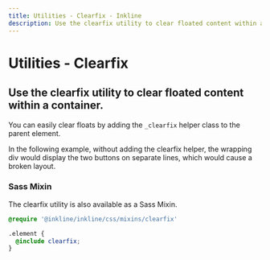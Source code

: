 ```yaml
---
title: Utilities - Clearfix - Inkline
description: Use the clearfix utility to clear floated content within a container. 
---
```


<script setup>
import {
    ClearfixBasicExample
} from '@inkline/inkline/stories/utilities/clearfix/index.mjs';
import { default as ClearfixBasicExampleHTML } from '@inkline/inkline/stories/utilities/clearfix/basic.html?raw';
</script>

# Utilities - Clearfix

## Use the clearfix utility to clear floated content within a container. 

You can easily clear floats by adding the `_clearfix` helper class to the parent element.

In the following example, without adding the clearfix helper, the wrapping div would display the two buttons on separate lines, which would cause a broken layout.

<example type="clearfix" :component="ClearfixBasicExample" :html="ClearfixBasicExampleHTML"></example>

### Sass Mixin
The clearfix utility is also available as a Sass Mixin.

~~~scss
@require '@inkline/inkline/css/mixins/clearfix'

.element {
  @include clearfix;
}
~~~
